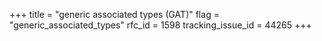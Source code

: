 +++
title = "generic associated types (GAT)"
flag = "generic_associated_types"
rfc_id = 1598
tracking_issue_id = 44265
+++
